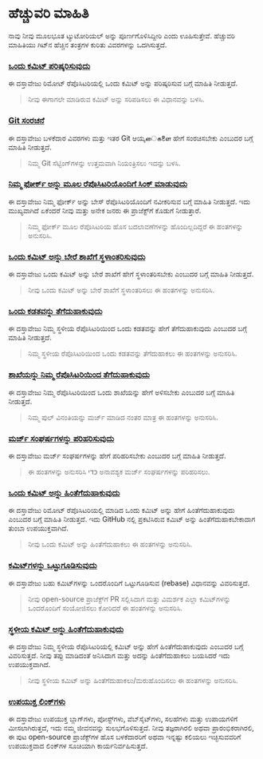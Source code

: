 # ಹೆಚ್ಚುವರಿ ಮಾಹಿತಿ

ನಾವು ನೀವು ಮೂಲಭೂತ ಟ್ಯುಟೋರಿಯಲ್ ಅನ್ನು ಪೂರ್ಣಗೊಳಿಸಿದ್ದೀರಿ ಎಂದು ಊಹಿಸುತ್ತೇವೆ. ಹೆಚ್ಚುವರಿ ಮಾಹಿತಿಯು ಗಿಟ್‌ನ ಹೆಚ್ಚಿನ ತಂತ್ರಗಳ ಕುರಿತು ವಿವರಗಳನ್ನು ಒದಗಿಸುತ್ತದೆ.

### [ಒಂದು ಕಮಿಟ್ ಪರಿಷ್ಕರಿಸುವುದು](../git_workflow_scenarios/amending-a-commit.md)

ಈ ದಸ್ತಾವೇಜು ರಿಮೋಟ್ ರೆಪೊಸಿಟರಿಯಲ್ಲಿ ಒಂದು ಕಮಿಟ್ ಅನ್ನು ಪರಿಷ್ಕರಿಸುವ ಬಗ್ಗೆ ಮಾಹಿತಿ ನೀಡುತ್ತದೆ.

> ನೀವು ಈಗಾಗಲೇ ಮಾಡಿರುವ ಕಮಿಟ್ ಅನ್ನು ಸರಿಪಡಿಸಲು ಈ ವಿಧಾನವನ್ನು ಬಳಸಿ.

### [Git ಸಂರಚನೆ](../git_workflow_scenarios/configuring-git.md)

ಈ ದಸ್ತಾವೇಜು ಬಳಕೆದಾರ ವಿವರಗಳು ಮತ್ತು ಇತರ Git ಆಯ್ಕைகளை ಹೇಗೆ ಸಂರಚಿಸಬೇಕು ಎಂಬುದರ ಬಗ್ಗೆ ಮಾಹಿತಿ ನೀಡುತ್ತದೆ.

> ನಿಮ್ಮ Git ಸೆಟ್ಟಿಂಗ್‌ಗಳನ್ನು ಉತ್ತಮವಾಗಿ ನಿಯಂತ್ರಿಸಲು ಇದನ್ನು ಬಳಸಿ.

### [ನಿಮ್ಮ ಫೋರ್ಕ್ ಅನ್ನು ಮೂಲ ರೆಪೊಸಿಟರಿಯೊಂದಿಗೆ ಸಿಂಕ್ ಮಾಡುವುದು](../git_workflow_scenarios/keeping-your-fork-synced-with-this-repository.md)

ಈ ದಸ್ತಾವೇಜು ನಿಮ್ಮ ಫೋರ್ಕ್ ಅನ್ನು ಬೇಸ್ ರೆಪೊಸಿಟರಿಯೊಂದಿಗೆ ನವೀಕರಿಸುವ ಬಗ್ಗೆ ಮಾಹಿತಿ ನೀಡುತ್ತದೆ. ಇದು ಮುಖ್ಯವಾಗಿದೆ ಏಕೆಂದರೆ ನೀವು ಮತ್ತು ಅನೇಕ ಜನರು ಈ ಪ್ರಾಜೆಕ್ಟ್‌ಗೆ ಕೊಡುಗೆ ನೀಡುತ್ತಾರೆ.

> ನಿಮ್ಮ ಫೋರ್ಕ್ ಮೂಲ ರೆಪೊಸಿಟರಿಯ ಹೊಸ ಬದಲಾವಣೆಗಳನ್ನು ಹೊಂದಿಲ್ಲದಿದ್ದರೆ ಈ ಹಂತಗಳನ್ನು ಅನುಸರಿಸಿ.

### [ಒಂದು ಕಮಿಟ್ ಅನ್ನು ಬೇರೆ ಶಾಖೆಗೆ ಸ್ಥಳಾಂತರಿಸುವುದು](../git_workflow_scenarios/moving-a-commit-to-a-different-branch.md)

ಈ ದಸ್ತಾವೇಜು ಒಂದು ಕಮಿಟ್ ಅನ್ನು ಬೇರೆ ಶಾಖೆಗೆ ಹೇಗೆ ಸ್ಥಳಾಂತರಿಸಬೇಕು ಎಂಬುದರ ಬಗ್ಗೆ ಮಾಹಿತಿ ನೀಡುತ್ತದೆ.

> ನೀವು ಒಂದು ಕಮಿಟ್ ಅನ್ನು ಬೇರೆ ಶಾಖೆಗೆ ಸ್ಥಳಾಂತರಿಸಲು ಈ ಹಂತಗಳನ್ನು ಅನುಸರಿಸಿ.

### [ಒಂದು ಕಡತವನ್ನು ತೆಗೆದುಹಾಕುವುದು](../git_workflow_scenarios/removing-a-file.md)

ಈ ದಸ್ತಾವೇಜು ನಿಮ್ಮ ಸ್ಥಳೀಯ ರೆಪೊಸಿಟರಿಯಿಂದ ಒಂದು ಕಡತವನ್ನು ಹೇಗೆ ತೆಗೆದುಹಾಕುವುದು ಎಂಬುದರ ಬಗ್ಗೆ ಮಾಹಿತಿ ನೀಡುತ್ತದೆ.

> ನಿಮ್ಮ ಸ್ಥಳೀಯ ರೆಪೊಸಿಟರಿಯಿಂದ ಒಂದು ಕಡತವನ್ನು ತೆಗೆದುಹಾಕಲು ಈ ಹಂತಗಳನ್ನು ಅನುಸರಿಸಿ.

### [ಶಾಖೆಯನ್ನು ನಿಮ್ಮ ರೆಪೊಸಿಟರಿಯಿಂದ ತೆಗೆದುಹಾಕುವುದು](../git_workflow_scenarios/removing-branch-from-your-repository.md)

ಈ ದಸ್ತಾವೇಜು ನಿಮ್ಮ ರೆಪೊಸಿಟರಿಯಿಂದ ಒಂದು ಶಾಖೆಯನ್ನು ಹೇಗೆ ಅಳಿಸಬೇಕು ಎಂಬುದರ ಬಗ್ಗೆ ಮಾಹಿತಿ ನೀಡುತ್ತದೆ.

> ನಿಮ್ಮ ಪುಲ್ ವಿನಂತಿಯನ್ನು ಮರ್ಜ್ ಮಾಡಿದ ನಂತರ ಮಾತ್ರ ಈ ಹಂತಗಳನ್ನು ಅನುಸರಿಸಿ.

### [ಮರ್ಜ್ ಸಂಘರ್ಷಗಳನ್ನು ಪರಿಹರಿಸುವುದು](../git_workflow_scenarios/resolving-merge-conflicts.md)

ಈ ದಸ್ತಾವೇಜು ಮರ್ಜ್ ಸಂಘರ್ಷಗಳನ್ನು ಹೇಗೆ ಪರಿಹರಿಸಬೇಕು ಎಂಬುದರ ಬಗ್ಗೆ ಮಾಹಿತಿ ನೀಡುತ್ತದೆ.

> ಈ ಹಂತಗಳನ್ನು ಅನುಸರಿಸಿ כדי ಅನಾವಶ್ಯಕ ಮರ್ಜ್ ಸಂಘರ್ಷಗಳನ್ನು ಪರಿಹರಿಸಲು.

### [ಒಂದು ಕಮಿಟ್ ಅನ್ನು ಹಿಂತೆಗೆದುಹಾಕುವುದು](../git_workflow_scenarios/reverting-a-commit.md)

ಈ ದಸ್ತಾವೇಜು ರಿಮೋಟ್ ರೆಪೊಸಿಟರಿಯಲ್ಲಿ ಮಾಡಿದ ಒಂದು ಕಮಿಟ್ ಅನ್ನು ಹೇಗೆ ಹಿಂತೆಗೆದುಹಾಕುವುದು ಎಂಬುದರ ಬಗ್ಗೆ ಮಾಹಿತಿ ನೀಡುತ್ತದೆ. ಇದು GitHub ನಲ್ಲಿ ಪ್ರಕಟಿಸಿರುವ ಕಮಿಟ್ ಅನ್ನು ಹಿಂತೆಗೆದುಹಾಕಬೇಕಾದಾಗ ತುಂಬಾ ಉಪಯುಕ್ತವಾಗಿದೆ.

> ನೀವು ಒಂದು ಕಮಿಟ್ ಅನ್ನು ಹಿಂತೆಗೆದುಹಾಕಲು ಈ ಹಂತಗಳನ್ನು ಅನುಸರಿಸಿ.

### [ಕಮಿಟ್‌ಗಳನ್ನು ಒಟ್ಟುಗೂಡಿಸುವುದು](../git_workflow_scenarios/squashing-commits.md)

ಈ ದಸ್ತಾವೇಜು ಬಹು ಕಮಿಟ್‌ಗಳನ್ನು ಒಂದರೊಂದಿಗೆ ಒಟ್ಟುಗೂಡಿಸುವ (rebase) ವಿಧಾನವನ್ನು ವಿವರಿಸುತ್ತದೆ.

> ನೀವು open-source ಪ್ರಾಜೆಕ್ಟ್‌ಗೆ PR ಸಲ್ಲಿಸಿದಾಗ ಮತ್ತು ವಿಮರ್ಶಕ ಎಲ್ಲಾ ಕಮಿಟ್‌ಗಳನ್ನು ಒಂದರೊಂದಿಗೆ ಸಂಯೋಜಿಸಲು ಕೋರಿದರೆ ಈ ಹಂತಗಳನ್ನು ಅನುಸರಿಸಿ.

### [ಸ್ಥಳೀಯ ಕಮಿಟ್ ಅನ್ನು ಹಿಂತೆಗೆದುಹಾಕುವುದು](../git_workflow_scenarios/undoing-a-commit.md)

ಈ ದಸ್ತಾವೇಜು ನಿಮ್ಮ ಸ್ಥಳೀಯ ರೆಪೊಸಿಟರಿಯಲ್ಲಿ ಕಮಿಟ್ ಅನ್ನು ಹೇಗೆ ಹಿಂತೆಗೆದುಹಾಕುವುದು ಎಂಬುದರ ಬಗ್ಗೆ ವಿವರಿಸುತ್ತದೆ. ನೀವು ತಪ್ಪು ಮಾಡಿದಂತೆ ಅನಿಸಿದಾಗ ಮತ್ತು ಅದನ್ನು ಹಿಂತೆಗೆದುಹಾಕಲು ಬಯಸಿದರೆ ಇದು ಉಪಯುಕ್ತವಾಗಿದೆ.

> ನೀವು ಸ್ಥಳೀಯ ಕಮಿಟ್ ಅನ್ನು ಹಿಂತೆಗೆದುಹಾಕಲು/ಮರುಹೊಂದಿಸಲು ಈ ಹಂತಗಳನ್ನು ಅನುಸರಿಸಿ.

### [ಉಪಯುಕ್ತ ಲಿಂಕ್‌ಗಳು](../git_workflow_scenarios/Useful-links-for-further-learning.md)

ಈ ದಸ್ತಾವೇಜು ಉಪಯುಕ್ತ ಬ್ಲಾಗ್‌ಗಳು, ಪೋಸ್ಟ್‌ಗಳು, ವೆಬ್‌ಸೈಟ್‌ಗಳು, ಸಲಹೆಗಳು ಮತ್ತು ಉಪಾಯಗಳಿಗೆ ಮೀಸಲಾಗಿರುತ್ತದೆ, ಇದು ನಮ್ಮ ಜೀವನವನ್ನು ಸುಲಭಗೊಳಿಸುತ್ತದೆ. ನೀವು ತಜ್ಞರಾಗಿರಲಿ ಅಥವಾ ಪ್ರಾರಂಭಿಕರಾಗಿರಲಿ, ಈ ಪುಟ open-source ಪ್ರಾಜೆಕ್ಟ್‌ಗಳ ಹೊಸ ಬಳಕೆದಾರರಿಗೆ ಅಥವಾ ಇನ್ನಷ್ಟು ಕಲಿಯಲು ಇಚ್ಛಿಸುವವರಿಗೆ ಉಪಯುಕ್ತವಾದ ಲಿಂಕ್‌ಗಳ ಸೂಚಿಯಾಗಿ ಕಾರ್ಯನಿರ್ವಹಿಸುತ್ತದೆ.

